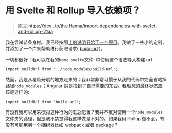 # 用 Svelte 和 Rollup 导入依赖项？

> 原文:[https://dev . to/the Hanna/import-dependencies-with-svelet-and-roll up-21aa](https://dev.to/thehanna/import-dependencies-with-svelte-and-rollup-21aa)

我在尝试苗条身材。我已经按照[上的说明开始了一个项目](https://svelte.dev/blog/the-easiest-way-to-get-started#2_Use_degit)。我做了一些小的定制，并添加了一个库来帮助进行获取请求( [build-url](https://www.npmjs.com/package/build-url) )。

一切都很好！我可以在我的`Home.svelte`文件:
中使用这个语法导入构建 url

```
import buildUrl from '../node_modules/build-url'; 
```

然而，我是从棱角分明的地方走来的；我非常非常习惯于从我的代码中完全省略掉路径`node_modules`；Angular 只是找到了自己需要的东西。我理想的最终状态应该是这样的:

```
import buildUrl from 'build-url'; 
```

有没有我可以用来模拟这种行为的汇总配置？我并不反对使用一个`node_modules`文件夹的路径，但是我不禁觉得我这样做是不对的。如果我用 Rollup 做不到，有没有可能用另一个捆绑器比如 webpack 或者 package？